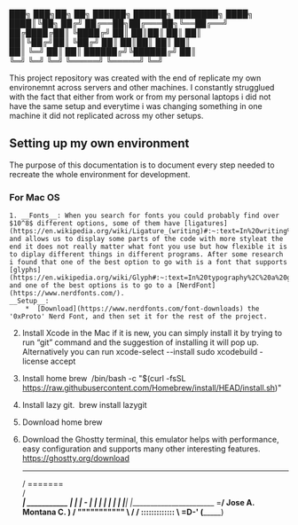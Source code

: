 ███╗   ███╗██╗   ██╗    ██████╗  ██████╗ ████████╗
████╗ ████║╚██╗ ██╔╝    ██╔══██╗██╔═══██╗╚══██╔══╝
██╔████╔██║ ╚████╔╝     ██║  ██║██║   ██║   ██║   
██║╚██╔╝██║  ╚██╔╝      ██║  ██║██║   ██║   ██║   
██║ ╚═╝ ██║   ██║       ██████╔╝╚██████╔╝   ██║   
╚═╝     ╚═╝   ╚═╝       ╚═════╝  ╚═════╝    ╚═╝   
                                                  
                                                                                         
This project repository was created with the end of replicate my own environemnt across servers and other machines. I constantly strugglued with the fact that either from work or from my personal laptops i did not have the same setup and everytime i was changing something in one machine it did not replicated across my other setups.
## Setting up my own environment

The purpose of this documentation is to document every step needed to recreate the whole environment for development.

### For Mac OS

	1. __Fonts__: When you search for fonts you could probably find over $10^8$ different options, some of them have [ligatures](https://en.wikipedia.org/wiki/Ligature_(writing)#:~:text=In%20writing%20and%20typography%2C%20a,joined%20for%20the%20second%20ligature.) and allows us to display some parts of the code with more styleat the end it does not really matter what font you use but how flexible it is to diplay different things in different programs. After some research i found that one of the best option to go with is a font that supports [glyphs](https://en.wikipedia.org/wiki/Glyph#:~:text=In%20typography%2C%20a%20glyph%20is,an%20element%20of%20written%20language.) and one of the best options is to go to a [NerdFont](https://www.nerdfonts.com/).
	__Setup__:
		*  [Download](https://www.nerdfonts.com/font-downloads) the '0xProto' Nerd Font, and then set it for the rest of the project. 
2. Install Xcode in the Mac if it is new, you can simply install it by trying to run “git” command and the suggestion of installing it will pop up. Alternatively you can  run
xcode-select --install
sudo xcodebuild -license accept 
3. Install home brew  /bin/bash -c "$(curl -fsSL https://raw.githubusercontent.com/Homebrew/install/HEAD/install.sh)" 
4. Install lazy git.    brew install lazygit  
5. Download home brew 
6. Download the Ghostty terminal, this emulator helps with performance, easy configuration and supports many other interesting features. https://ghostty.org/download


     _________
    / ======= \
   / __________\
  | ___________ |
  | | -       | |
  | |         | |
  | |_________| |________________________
  \=____________/   Jose A. Montana C.   )
  / """"""""""" \                       /
 / ::::::::::::: \                  =D-'
(_________________)
